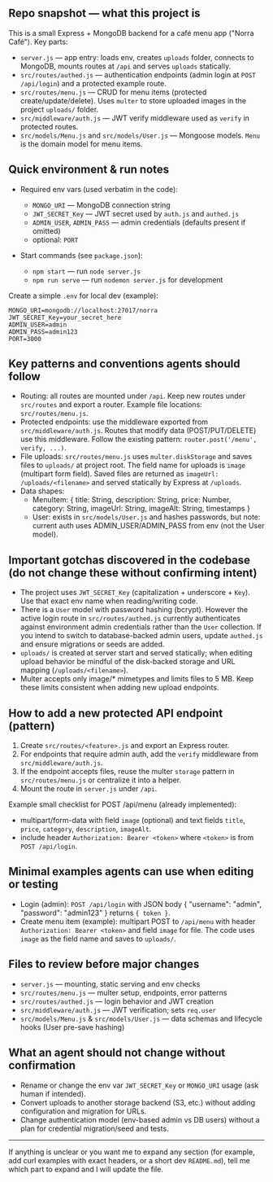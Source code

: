 ## Repo snapshot — what this project is

This is a small Express + MongoDB backend for a café menu app ("Norra Café"). Key parts:

- `server.js` — app entry: loads env, creates `uploads` folder, connects to MongoDB, mounts routes at `/api` and serves `uploads` statically.
- `src/routes/authed.js` — authentication endpoints (admin login at `POST /api/login`) and a protected example route.
- `src/routes/menu.js` — CRUD for menu items (protected create/update/delete). Uses `multer` to store uploaded images in the project `uploads/` folder.
- `src/middleware/auth.js` — JWT verify middleware used as `verify` in protected routes.
- `src/models/Menu.js` and `src/models/User.js` — Mongoose models. `Menu` is the domain model for menu items.

## Quick environment & run notes

- Required env vars (used verbatim in the code):
  - `MONGO_URI` — MongoDB connection string
  - `JWT_SECRET_Key` — JWT secret used by `auth.js` and `authed.js`
  - `ADMIN_USER`, `ADMIN_PASS` — admin credentials (defaults present if omitted)
  - optional: `PORT`

- Start commands (see `package.json`):
  - `npm start` — run `node server.js`
  - `npm run serve` — run `nodemon server.js` for development

Create a simple `.env` for local dev (example):

```
MONGO_URI=mongodb://localhost:27017/norra
JWT_SECRET_Key=your_secret_here
ADMIN_USER=admin
ADMIN_PASS=admin123
PORT=3000
```

## Key patterns and conventions agents should follow

- Routing: all routes are mounted under `/api`. Keep new routes under `src/routes` and export a router. Example file locations: `src/routes/menu.js`.
- Protected endpoints: use the middleware exported from `src/middleware/auth.js`. Routes that modify data (POST/PUT/DELETE) use this middleware. Follow the existing pattern: `router.post('/menu', verify, ...)`.
- File uploads: `src/routes/menu.js` uses `multer.diskStorage` and saves files to `uploads/` at project root. The field name for uploads is `image` (multipart form field). Saved files are returned as `imageUrl: /uploads/<filename>` and served statically by Express at `/uploads`.
- Data shapes:
  - MenuItem: { title: String, description: String, price: Number, category: String, imageUrl: String, imageAlt: String, timestamps }
  - User: exists in `src/models/User.js` and hashes passwords, but note: current auth uses ADMIN_USER/ADMIN_PASS from env (not the User model).

## Important gotchas discovered in the codebase (do not change these without confirming intent)

- The project uses `JWT_SECRET_Key` (capitalization + underscore + `Key`). Use that exact env name when reading/writing code.
- There is a `User` model with password hashing (bcrypt). However the active login route in `src/routes/authed.js` currently authenticates against environment admin credentials rather than the `User` collection. If you intend to switch to database-backed admin users, update `authed.js` and ensure migrations or seeds are added.
- `uploads/` is created at server start and served statically; when editing upload behavior be mindful of the disk-backed storage and URL mapping (`/uploads/<filename>`).
- Multer accepts only image/* mimetypes and limits files to 5 MB. Keep these limits consistent when adding new upload endpoints.

## How to add a new protected API endpoint (pattern)

1. Create `src/routes/<feature>.js` and export an Express router.
2. For endpoints that require admin auth, add the `verify` middleware from `src/middleware/auth.js`.
3. If the endpoint accepts files, reuse the multer `storage` pattern in `src/routes/menu.js` or centralize it into a helper.
4. Mount the route in `server.js` under `/api`.

Example small checklist for POST /api/menu (already implemented):
- multipart/form-data with field `image` (optional) and text fields `title`, `price`, `category`, `description`, `imageAlt`.
- include header `Authorization: Bearer <token>` where `<token>` is from `POST /api/login`.

## Minimal examples agents can use when editing or testing

- Login (admin): `POST /api/login` with JSON body { "username": "admin", "password": "admin123" } returns `{ token }`.
- Create menu item (example): multipart POST to `/api/menu` with header `Authorization: Bearer <token>` and field `image` for file. The code uses `image` as the field name and saves to `uploads/`.

## Files to review before major changes

- `server.js` — mounting, static serving and env checks
- `src/routes/menu.js` — multer setup, endpoints, error patterns
- `src/routes/authed.js` — login behavior and JWT creation
- `src/middleware/auth.js` — JWT verification; sets `req.user`
- `src/models/Menu.js` & `src/models/User.js` — data schemas and lifecycle hooks (User pre-save hashing)

## What an agent should not change without confirmation

- Rename or change the env var `JWT_SECRET_Key` or `MONGO_URI` usage (ask human if intended).
- Convert uploads to another storage backend (S3, etc.) without adding configuration and migration for URLs.
- Change authentication model (env-based admin vs DB users) without a plan for credential migration/seed and tests.

---

If anything is unclear or you want me to expand any section (for example, add curl examples with exact headers, or a short dev `README.md`), tell me which part to expand and I will update the file.
